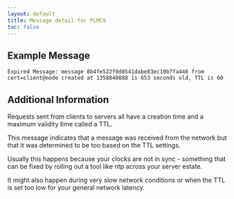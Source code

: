 ```yaml
---
layout: default
title: Message detail for PLMC9
toc: false
---
```


Example Message
---------------

    Expired Message: message 8b4fe522f0d0541dabe83ec10b7fa446 from cert=client@node created at 1358840888 is 653 seconds old, TTL is 60

Additional Information
----------------------

Requests sent from clients to servers all have a creation time and a maximum validity time called a TTL.

This message indicates that a message was received from the network but that it was determined to be too based on the TTL settings.

Usually this happens because your clocks are not in sync - something that can be fixed by rolling out a tool like ntp across your server estate.

It might also happen during very slow network conditions or when the TTL is set too low for your general network latency.
